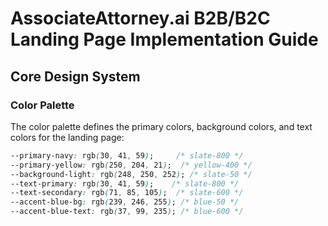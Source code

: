 # AssociateAttorney.ai B2B/B2C Landing Page Implementation Guide

## Core Design System

### Color Palette

The color palette defines the primary colors, background colors, and text colors for the landing page:

```css
--primary-navy: rgb(30, 41, 59);     /* slate-800 */
--primary-yellow: rgb(250, 204, 21);  /* yellow-400 */
--background-light: rgb(248, 250, 252); /* slate-50 */
--text-primary: rgb(30, 41, 59);    /* slate-800 */
--text-secondary: rgb(71, 85, 105);  /* slate-600 */
--accent-blue-bg: rgb(239, 246, 255); /* blue-50 */
--accent-blue-text: rgb(37, 99, 235); /* blue-600 */

